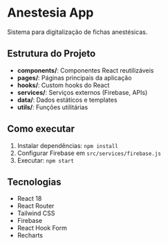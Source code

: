 # Anestesia App

Sistema para digitalização de fichas anestésicas.

## Estrutura do Projeto

- **components/**: Componentes React reutilizáveis
- **pages/**: Páginas principais da aplicação
- **hooks/**: Custom hooks do React
- **services/**: Serviços externos (Firebase, APIs)
- **data/**: Dados estáticos e templates
- **utils/**: Funções utilitárias

## Como executar

1. Instalar dependências: `npm install`
2. Configurar Firebase em `src/services/firebase.js`
3. Executar: `npm start`

## Tecnologias

- React 18
- React Router
- Tailwind CSS
- Firebase
- React Hook Form
- Recharts
